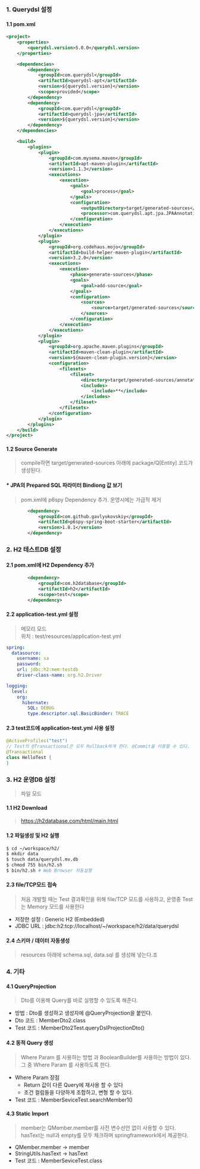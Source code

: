 ### 1. Querydsl 설정
#### 1.1 pom.xml
```xml
<project>
	<properties>
		<querydsl.version>5.0.0</querydsl.version>
	</properties>

    <dependencies>
        <dependency>
            <groupId>com.querydsl</groupId>
            <artifactId>querydsl-apt</artifactId>
            <version>${querydsl.version}</version>
            <scope>provided</scope>
        </dependency>
        <dependency>
            <groupId>com.querydsl</groupId>
            <artifactId>querydsl-jpa</artifactId>
            <version>${querydsl.version}</version>
        </dependency>
    </dependencies>

    <build>
        <plugins>
            <plugin>
                <groupId>com.mysema.maven</groupId>
                <artifactId>apt-maven-plugin</artifactId>
                <version>1.1.3</version>
                <executions>
                    <execution>
                        <goals>
                            <goal>process</goal>
                        </goals>
                        <configuration>
                            <outputDirectory>target/generated-sources</outputDirectory>
                            <processor>com.querydsl.apt.jpa.JPAAnnotationProcessor</processor>
                        </configuration>
                    </execution>
                </executions>
            </plugin>
            <plugin>
                <groupId>org.codehaus.mojo</groupId>
                <artifactId>build-helper-maven-plugin</artifactId>
                <version>3.2.0</version>
                <executions>
                    <execution>
                        <phase>generate-sources</phase>
                        <goals>
                            <goal>add-source</goal>
                        </goals>
                        <configuration>
                            <sources>
                                <source>target/generated-sources</source>
                            </sources>
                        </configuration>
                    </execution>
                </executions>
            </plugin>
            <plugin>
                <groupId>org.apache.maven.plugins</groupId>
                <artifactId>maven-clean-plugin</artifactId>
                <version>${maven-clean-plugin.version}</version>
                <configuration>
                    <filesets>
                        <fileset>
                            <directory>target/generated-sources/annotations</directory>
                            <includes>
                                <include>**</include>
                            </includes>
                        </fileset>
                    </filesets>
                </configuration>
            </plugin>
        </plugins>
    </build>
</project>
```
#### 1.2 Source Generate
> compile하면 target/generated-sources 아래에 package/Q[Entity] 코드가 생성된다.
#### * JPA의 Prepared SQL 파라미터 Bindiong 값 보기
> pom.xml에 p6spy Dependency 추가. 운영시에는 가급적 제거
```xml
		<dependency>
			<groupId>com.github.gavlyukovskiy</groupId>
			<artifactId>p6spy-spring-boot-starter</artifactId>
			<version>1.8.1</version>
		</dependency>
```
### 2. H2 테스트DB 설정
#### 2.1 pom.xml에 H2 Dependency 추가
```xml
        <dependency>
            <groupId>com.h2database</groupId>
            <artifactId>h2</artifactId>
            <scope>test</scope>
        </dependency>
```
#### 2.2 application-test.yml 설정
> 메모리 모드<br>위치 : test/resources/application-test.yml
```yaml
spring:
  datasource:
    username: sa
    password:
    url: jdbc:h2:mem:testdb
    driver-class-name: org.h2.Driver

logging:
  level:
    org:
      hibernate:
        SQL: DEBUG
        type.descriptor.sql.BasicBinder: TRACE
```
#### 2.3 test코드에 application-test.yml 사용 설정
```java
@ActiveProfiles("test")
// Test의 @Transactional은 모두 Rollback하게 한다. @Commit을 이용할 수 있다.
@Transactional
class HelloTest {
}
```

### 3. H2 운영DB 설정
> 파일 모드
#### 1.1 H2 Download
> https://h2database.com/html/main.html
#### 1.2 파일생성 및 H2 실행
```bash
$ cd ~/workspace/h2/
$ mkdir data
$ touch data/querydsl.mv.db
$ chmod 755 bin/h2.sh
$ bin/h2.sh # Web Browser 자동실행
```
#### 2.3 file/TCP모드 접속
> 처음 개발할 때는 Test 결과확인을 위해 file/TCP 모드를 사용하고, 운영중 Test는 Memory 모드를 사용한다
* 저장한 설정 : Generic H2 (Embedded)
* JDBC URL : jdbc:h2:tcp://localhost/~/workspace/h2/data/querydsl
#### 2.4 스키마 / 데이터 자동생성
> resources 아래에 schema.sql, data.sql 를 생성해 넣는다.조

### 4. 기타
#### 4.1 QueryProjection
> Dto를 이용해 Query를 바로 실행할 수 있도록 해준다. 
* 방법 : Dto를 생성하고 생성자에 @QueryProjection을 붙인다.
* Dto 코드 : MemberDto2.class
* Test 코드 : MemberDto2Test.queryDslProjectionDto()
#### 4.2 동적 Query 생성 
> Where Param 를 사용하는 방법 과 BooleanBuilder를 사용하는 방법이 있다. 그 중 Where Param 를 사용하도록 한다.
* Where Param 장점
  * Return 값이 다른 Query에 재사용 할 수 있다
  * 조건 컬럼들을 다양하게 조합하고, 변형 할 수 있다.
* Test 코드 : MemberSeviceTest.searchMember1()
#### 4.3 Static Import
> member는 QMember.member를 사전 변수선언 없이 사용할 수 있다. hasText는 null과 empty를 모두 체크하며 springframework에서 제공한다.
* QMember.member -> member
* StringUtils.hasText -> hasText
* Test 코드 : MemberSeviceTest.class